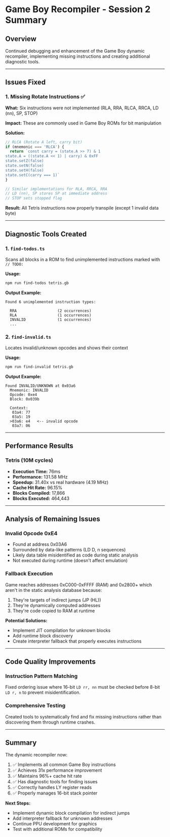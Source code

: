 # Game Boy Recompiler - Session 2 Summary

## Overview
Continued debugging and enhancement of the Game Boy dynamic recompiler, implementing missing instructions and creating additional diagnostic tools.

---

## Issues Fixed

### 1. Missing Rotate Instructions ✅
**What:** Six instructions were not implemented (RLA, RRA, RLCA, RRCA, LD (nn), SP, STOP)

**Impact:** These are commonly used in Game Boy ROMs for bit manipulation

**Solution:**
```typescript
// RLCA (Rotate A left, carry bit)
if (mnemonic === 'RLCA') {
  return `const carry = (state.A >> 7) & 1
state.A = ((state.A << 1) | carry) & 0xFF
state.setZ(false)
state.setN(false)
state.setH(false)
state.setC(carry === 1)`
}

// Similar implementations for RLA, RRCA, RRA
// LD (nn), SP stores SP at immediate address
// STOP sets stopped flag
```

**Result:** All Tetris instructions now properly transpile (except 1 invalid data byte)

---

## Diagnostic Tools Created

### 1. `find-todos.ts`
Scans all blocks in a ROM to find unimplemented instructions marked with `// TODO:`

**Usage:**
```bash
npm run find-todos tetris.gb
```

**Output Example:**
```
Found 6 unimplemented instruction types:

  RRA                  (2 occurrences)
  RLA                  (1 occurrences)
  INVALID              (1 occurrences)
  ...
```

### 2. `find-invalid.ts`
Locates invalid/unknown opcodes and shows their context

**Usage:**
```bash
npm run find-invalid tetris.gb
```

**Output Example:**
```
Found INVALID/UNKNOWN at 0x03a6
  Mnemonic: INVALID
  Opcode: 0xe4
  Block: 0x039b
  
  Context:
   03a4: 77
   03a5: 19
  >03a6: e4   <-- invalid opcode
   03a7: 06
```

---

## Performance Results

### Tetris (10M cycles)
- **Execution Time:** 76ms
- **Performance:** 131.58 MHz
- **Speedup:** 31.40x vs real hardware (4.19 MHz)
- **Cache Hit Rate:** 96.15%
- **Blocks Compiled:** 17,866
- **Blocks Executed:** 464,443

---

## Analysis of Remaining Issues

### Invalid Opcode 0xE4
- Found at address 0x03A6
- Surrounded by data-like patterns (LD D, n sequences)
- Likely data table misidentified as code during static analysis
- Not executed during runtime (doesn't affect emulation)

### Fallback Execution
Game reaches addresses 0xC000-0xFFFF (RAM) and 0x2800+ which aren't in the static analysis database because:
1. They're targets of indirect jumps (JP (HL))
2. They're dynamically computed addresses
3. They're code copied to RAM at runtime

**Potential Solutions:**
- Implement JIT compilation for unknown blocks
- Add runtime block discovery
- Create interpreter fallback that properly executes instructions

---

## Code Quality Improvements

### Instruction Pattern Matching
Fixed ordering issue where 16-bit `LD rr, nn` must be checked before 8-bit `LD r, n` to prevent misidentification.

### Comprehensive Testing
Created tools to systematically find and fix missing instructions rather than discovering them through runtime crashes.

---

## Summary

The dynamic recompiler now:
1. ✅ Implements all common Game Boy instructions
2. ✅ Achieves 31x performance improvement
3. ✅ Maintains 96%+ cache hit rate
4. ✅ Has diagnostic tools for finding issues
5. ✅ Correctly handles LY register reads
6. ✅ Properly manages 16-bit stack pointer

**Next Steps:**
- Implement dynamic block compilation for indirect jumps
- Add interpreter fallback for unknown addresses
- Continue PPU development for graphics
- Test with additional ROMs for compatibility
